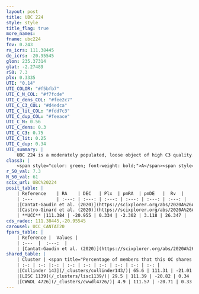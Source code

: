 ```yaml
---
layout: post
title: UBC 224
style: style
title_flag: true
more_names: 
fname: ubc224
fov: 0.243
ra_icrs: 111.38445
de_icrs: -20.95545
glon: 235.37314
glat: -2.27489
r50: 7.3
plx: 0.3335
UTI: "0.14"
UTI_COLOR: "#f5bfb7"
UTI_C_N_COL: "#f7fcde"
UTI_C_dens_COL: "#fee2c7"
UTI_C_C3_COL: "#d4edca"
UTI_C_lit_COL: "#fdd7c3"
UTI_C_dup_COL: "#feeace"
UTI_C_N: 0.56
UTI_C_dens: 0.3
UTI_C_C3: 0.75
UTI_C_lit: 0.25
UTI_C_dup: 0.34
UTI_summary: |
    UBC 224 is a moderately populated, loose object of high C3 quality. It is poorly studied in the literature.<br><br><span style="color: #99180f; font-weight: bold;">Warning: </span>This is possibly a duplicated object, which shares a significant percentage of members with at least one previously reported entry.
class3: |
    <span style="color: green; font-weight: bold;">A</span><span style="color: #FFC300; font-weight: bold;">B</span>
r_50_val: 7.3
N_50_val: 61
scix_url: UBC%20224
posit_table: |
    | Reference    | RA    | DEC   | Plx  | pmRA  | pmDE   |  Rv  |
    | :---         | :---: | :---: | :---: | :---: | :---: | :---: |
    |[Cantat-Gaudin et al. (2020)](https://scixplorer.org/abs/2020A%26A...640A...1C) | 111.415 | -20.903 | 0.326 | -2.299 | 3.102 | -- |
    |[Castro-Ginard et al. (2020)](https://scixplorer.org/abs/2020A%26A...635A..45C) | 111.42 | -20.89 | 0.324 | -2.296 | 3.102 | -- |
    | **UCC** |111.384 | -20.955 | 0.334 | -2.302 | 3.118 | 26.347 | 
cds_radec: 111.38445,-20.95545
carousel: UCC_CANTAT20
fpars_table: |
    | Reference |  Values |
    | :---  |  :---:  |
    | [Cantat-Gaudin et al. (2020)](https://scixplorer.org/abs/2020A%26A...640A...1C) | `AVNN=0.98, DMNN=12.07, AgeNN=7.17` |
shared_table: |
    | Cluster | <span title="Percentage of members that this OC shares with the ones listed">%</span>   | RA   | DEC   | Plx   | pmRA  | pmDE  | Rv | UTI |
    | :-: | :-: |:-: | :-: | :-: | :-: | :-: | :-: | :-: |
    |[Collinder 143](/_clusters/collinder143/)| 65.6 | 111.31 | -21.01 | 0.34 | -2.31 | 3.12 | 26.35 |0.72 |
    |[LISC 1139](/_clusters/lisc1139/)| 29.5 | 111.39 | -20.82 | 0.34 | -2.27 | 3.16 | -- |0.17 |
    |[CWWDL 4726](/_clusters/cwwdl4726/)| 4.9 | 111.57 | -20.71 | 0.33 | -2.25 | 2.96 | 154.81 |0.1 |
---
```

